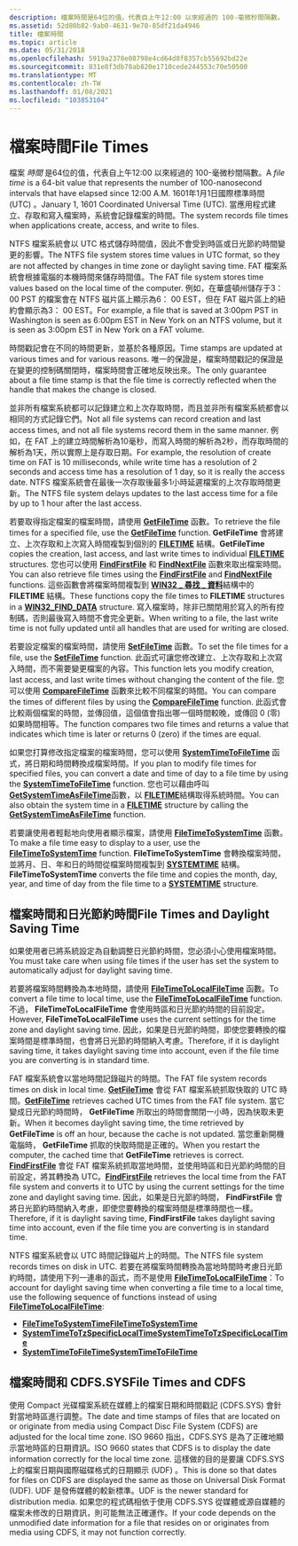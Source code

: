 ```yaml
---
description: 檔案時間是64位的值，代表自上午12:00 以來經過的 100-毫微秒間隔數。 1601年1月1日國際標準時間 (UTC) 。 當應用程式建立、存取和寫入檔案時，系統會記錄檔案的時間。
ms.assetid: 52d80b82-9ab0-4631-9e70-85df21da4946
title: 檔案時間
ms.topic: article
ms.date: 05/31/2018
ms.openlocfilehash: 5919a2378e08798e4cd64d8f8357cb55692bd22e
ms.sourcegitcommit: 831e8f3db78ab820e1710cede244553c70e50500
ms.translationtype: MT
ms.contentlocale: zh-TW
ms.lasthandoff: 01/08/2021
ms.locfileid: "103853104"
---
```

# <a name="file-times"></a><span data-ttu-id="f8460-105">檔案時間</span><span class="sxs-lookup"><span data-stu-id="f8460-105">File Times</span></span>

<span data-ttu-id="f8460-106">檔案 *時間* 是64位的值，代表自上午12:00 以來經過的 100-毫微秒間隔數。</span><span class="sxs-lookup"><span data-stu-id="f8460-106">A *file time* is a 64-bit value that represents the number of 100-nanosecond intervals that have elapsed since 12:00 A.M.</span></span> <span data-ttu-id="f8460-107">1601年1月1日國際標準時間 (UTC) 。</span><span class="sxs-lookup"><span data-stu-id="f8460-107">January 1, 1601 Coordinated Universal Time (UTC).</span></span> <span data-ttu-id="f8460-108">當應用程式建立、存取和寫入檔案時，系統會記錄檔案的時間。</span><span class="sxs-lookup"><span data-stu-id="f8460-108">The system records file times when applications create, access, and write to files.</span></span>

<span data-ttu-id="f8460-109">NTFS 檔案系統會以 UTC 格式儲存時間值，因此不會受到時區或日光節約時間變更的影響。</span><span class="sxs-lookup"><span data-stu-id="f8460-109">The NTFS file system stores time values in UTC format, so they are not affected by changes in time zone or daylight saving time.</span></span> <span data-ttu-id="f8460-110">FAT 檔案系統會根據電腦的本機時間來儲存時間值。</span><span class="sxs-lookup"><span data-stu-id="f8460-110">The FAT file system stores time values based on the local time of the computer.</span></span> <span data-ttu-id="f8460-111">例如，在華盛頓州儲存于3： 00 PST 的檔案會在 NTFS 磁片區上顯示為6： 00 EST，但在 FAT 磁片區上的紐約會顯示為3： 00 EST。</span><span class="sxs-lookup"><span data-stu-id="f8460-111">For example, a file that is saved at 3:00pm PST in Washington is seen as 6:00pm EST in New York on an NTFS volume, but it is seen as 3:00pm EST in New York on a FAT volume.</span></span>

<span data-ttu-id="f8460-112">時間戳記會在不同的時間更新，並基於各種原因。</span><span class="sxs-lookup"><span data-stu-id="f8460-112">Time stamps are updated at various times and for various reasons.</span></span> <span data-ttu-id="f8460-113">唯一的保證是，檔案時間戳記的保證是在變更的控制碼關閉時，檔案時間會正確地反映出來。</span><span class="sxs-lookup"><span data-stu-id="f8460-113">The only guarantee about a file time stamp is that the file time is correctly reflected when the handle that makes the change is closed.</span></span>

<span data-ttu-id="f8460-114">並非所有檔案系統都可以記錄建立和上次存取時間，而且並非所有檔案系統都會以相同的方式記錄它們。</span><span class="sxs-lookup"><span data-stu-id="f8460-114">Not all file systems can record creation and last access times, and not all file systems record them in the same manner.</span></span> <span data-ttu-id="f8460-115">例如，在 FAT 上的建立時間解析為10毫秒，而寫入時間的解析為2秒，而存取時間的解析為1天，所以實際上是存取日期。</span><span class="sxs-lookup"><span data-stu-id="f8460-115">For example, the resolution of create time on FAT is 10 milliseconds, while write time has a resolution of 2 seconds and access time has a resolution of 1 day, so it is really the access date.</span></span> <span data-ttu-id="f8460-116">NTFS 檔案系統會在最後一次存取後最多1小時延遲檔案的上次存取時間更新。</span><span class="sxs-lookup"><span data-stu-id="f8460-116">The NTFS file system delays updates to the last access time for a file by up to 1 hour after the last access.</span></span>

<span data-ttu-id="f8460-117">若要取得指定檔案的檔案時間，請使用 [**GetFileTime**](/windows/desktop/api/FileAPI/nf-fileapi-getfiletime) 函數。</span><span class="sxs-lookup"><span data-stu-id="f8460-117">To retrieve the file times for a specified file, use the [**GetFileTime**](/windows/desktop/api/FileAPI/nf-fileapi-getfiletime) function.</span></span> <span data-ttu-id="f8460-118">**GetFileTime** 會將建立、上次存取和上次寫入時間複製到個別的 [**FILETIME**](/windows/win32/api/minwinbase/ns-minwinbase-filetime) 結構。</span><span class="sxs-lookup"><span data-stu-id="f8460-118">**GetFileTime** copies the creation, last access, and last write times to individual [**FILETIME**](/windows/win32/api/minwinbase/ns-minwinbase-filetime) structures.</span></span> <span data-ttu-id="f8460-119">您也可以使用 [**FindFirstFile**](/windows/desktop/api/fileapi/nf-fileapi-findfirstfilea) 和 [**FindNextFile**](/windows/desktop/api/fileapi/nf-fileapi-findnextfilea) 函數來取出檔案時間。</span><span class="sxs-lookup"><span data-stu-id="f8460-119">You can also retrieve file times using the [**FindFirstFile**](/windows/desktop/api/fileapi/nf-fileapi-findfirstfilea) and [**FindNextFile**](/windows/desktop/api/fileapi/nf-fileapi-findnextfilea) functions.</span></span> <span data-ttu-id="f8460-120">這些函數會將檔案時間複製到 [**WIN32 \_ 尋找 \_ 資料**](/windows/desktop/api/minwinbase/ns-minwinbase-win32_find_dataa)結構中的 **FILETIME** 結構。</span><span class="sxs-lookup"><span data-stu-id="f8460-120">These functions copy the file times to **FILETIME** structures in a [**WIN32\_FIND\_DATA**](/windows/desktop/api/minwinbase/ns-minwinbase-win32_find_dataa) structure.</span></span> <span data-ttu-id="f8460-121">寫入檔案時，除非已關閉用於寫入的所有控制碼，否則最後寫入時間不會完全更新。</span><span class="sxs-lookup"><span data-stu-id="f8460-121">When writing to a file, the last write time is not fully updated until all handles that are used for writing are closed.</span></span>

<span data-ttu-id="f8460-122">若要設定檔案的檔案時間，請使用 [**SetFileTime**](/windows/desktop/api/FileAPI/nf-fileapi-setfiletime) 函數。</span><span class="sxs-lookup"><span data-stu-id="f8460-122">To set the file times for a file, use the [**SetFileTime**](/windows/desktop/api/FileAPI/nf-fileapi-setfiletime) function.</span></span> <span data-ttu-id="f8460-123">此函式可讓您修改建立、上次存取和上次寫入時間，而不需要變更檔案的內容。</span><span class="sxs-lookup"><span data-stu-id="f8460-123">This function lets you modify creation, last access, and last write times without changing the content of the file.</span></span> <span data-ttu-id="f8460-124">您可以使用 [**CompareFileTime**](/windows/desktop/api/FileAPI/nf-fileapi-comparefiletime) 函數來比較不同檔案的時間。</span><span class="sxs-lookup"><span data-stu-id="f8460-124">You can compare the times of different files by using the [**CompareFileTime**](/windows/desktop/api/FileAPI/nf-fileapi-comparefiletime) function.</span></span> <span data-ttu-id="f8460-125">此函式會比較兩個檔案的時間，並傳回值，這個值會指出哪一個時間較晚，或傳回 0 (零) 如果時間相等。</span><span class="sxs-lookup"><span data-stu-id="f8460-125">The function compares two file times and returns a value that indicates which time is later or returns 0 (zero) if the times are equal.</span></span>

<span data-ttu-id="f8460-126">如果您打算修改指定檔案的檔案時間，您可以使用 [**SystemTimeToFileTime**](/windows/win32/api/timezoneapi/nf-timezoneapi-systemtimetofiletime) 函式，將日期和時間轉換成檔案時間。</span><span class="sxs-lookup"><span data-stu-id="f8460-126">If you plan to modify file times for specified files, you can convert a date and time of day to a file time by using the [**SystemTimeToFileTime**](/windows/win32/api/timezoneapi/nf-timezoneapi-systemtimetofiletime) function.</span></span> <span data-ttu-id="f8460-127">您也可以藉由呼叫 [**GetSystemTimeAsFileTime**](/windows/win32/api/sysinfoapi/nf-sysinfoapi-getsystemtimeasfiletime)函數，以 [**FILETIME**](/windows/win32/api/minwinbase/ns-minwinbase-filetime)結構取得系統時間。</span><span class="sxs-lookup"><span data-stu-id="f8460-127">You can also obtain the system time in a [**FILETIME**](/windows/win32/api/minwinbase/ns-minwinbase-filetime) structure by calling the [**GetSystemTimeAsFileTime**](/windows/win32/api/sysinfoapi/nf-sysinfoapi-getsystemtimeasfiletime) function.</span></span>

<span data-ttu-id="f8460-128">若要讓使用者輕鬆地向使用者顯示檔案，請使用 [**FileTimeToSystemTime**](/windows/win32/api/timezoneapi/nf-timezoneapi-filetimetosystemtime) 函數。</span><span class="sxs-lookup"><span data-stu-id="f8460-128">To make a file time easy to display to a user, use the [**FileTimeToSystemTime**](/windows/win32/api/timezoneapi/nf-timezoneapi-filetimetosystemtime) function.</span></span> <span data-ttu-id="f8460-129">**FileTimeToSystemTime** 會轉換檔案時間，並將月、日、年和日的時間從檔案時間複製到 [**SYSTEMTIME**](/windows/win32/api/minwinbase/ns-minwinbase-systemtime) 結構。</span><span class="sxs-lookup"><span data-stu-id="f8460-129">**FileTimeToSystemTime** converts the file time and copies the month, day, year, and time of day from the file time to a [**SYSTEMTIME**](/windows/win32/api/minwinbase/ns-minwinbase-systemtime) structure.</span></span>

## <a name="file-times-and-daylight-saving-time"></a><span data-ttu-id="f8460-130">檔案時間和日光節約時間</span><span class="sxs-lookup"><span data-stu-id="f8460-130">File Times and Daylight Saving Time</span></span>

<span data-ttu-id="f8460-131">如果使用者已將系統設定為自動調整日光節約時間，您必須小心使用檔案時間。</span><span class="sxs-lookup"><span data-stu-id="f8460-131">You must take care when using file times if the user has set the system to automatically adjust for daylight saving time.</span></span>

<span data-ttu-id="f8460-132">若要將檔案時間轉換為本地時間，請使用 [**FileTimeToLocalFileTime**](/windows/desktop/api/FileAPI/nf-fileapi-filetimetolocalfiletime) 函數。</span><span class="sxs-lookup"><span data-stu-id="f8460-132">To convert a file time to local time, use the [**FileTimeToLocalFileTime**](/windows/desktop/api/FileAPI/nf-fileapi-filetimetolocalfiletime) function.</span></span> <span data-ttu-id="f8460-133">不過， **FileTimeToLocalFileTime** 會使用時區和日光節約時間的目前設定。</span><span class="sxs-lookup"><span data-stu-id="f8460-133">However, **FileTimeToLocalFileTime** uses the current settings for the time zone and daylight saving time.</span></span> <span data-ttu-id="f8460-134">因此，如果是日光節約時間，即使您要轉換的檔案時間是標準時間，也會將日光節約時間納入考慮。</span><span class="sxs-lookup"><span data-stu-id="f8460-134">Therefore, if it is daylight saving time, it takes daylight saving time into account, even if the file time you are converting is in standard time.</span></span>

<span data-ttu-id="f8460-135">FAT 檔案系統會以當地時間記錄磁片的時間。</span><span class="sxs-lookup"><span data-stu-id="f8460-135">The FAT file system records times on disk in local time.</span></span> <span data-ttu-id="f8460-136">[**GetFileTime**](/windows/desktop/api/FileAPI/nf-fileapi-getfiletime) 會從 FAT 檔案系統抓取快取的 UTC 時間。</span><span class="sxs-lookup"><span data-stu-id="f8460-136">[**GetFileTime**](/windows/desktop/api/FileAPI/nf-fileapi-getfiletime) retrieves cached UTC times from the FAT file system.</span></span> <span data-ttu-id="f8460-137">當它變成日光節約時間時， **GetFileTime** 所取出的時間會關閉一小時，因為快取未更新。</span><span class="sxs-lookup"><span data-stu-id="f8460-137">When it becomes daylight saving time, the time retrieved by **GetFileTime** is off an hour, because the cache is not updated.</span></span> <span data-ttu-id="f8460-138">當您重新開機電腦時， **GetFileTime** 抓取的快取時間是正確的。</span><span class="sxs-lookup"><span data-stu-id="f8460-138">When you restart the computer, the cached time that **GetFileTime** retrieves is correct.</span></span> <span data-ttu-id="f8460-139">[**FindFirstFile**](/windows/desktop/api/fileapi/nf-fileapi-findfirstfilea) 會從 FAT 檔案系統抓取當地時間，並使用時區和日光節約時間的目前設定，將其轉換為 UTC。</span><span class="sxs-lookup"><span data-stu-id="f8460-139">[**FindFirstFile**](/windows/desktop/api/fileapi/nf-fileapi-findfirstfilea) retrieves the local time from the FAT file system and converts it to UTC by using the current settings for the time zone and daylight saving time.</span></span> <span data-ttu-id="f8460-140">因此，如果是日光節約時間， **FindFirstFile** 會將日光節約時間納入考慮，即使您要轉換的檔案時間是標準時間也一樣。</span><span class="sxs-lookup"><span data-stu-id="f8460-140">Therefore, if it is daylight saving time, **FindFirstFile** takes daylight saving time into account, even if the file time you are converting is in standard time.</span></span>

<span data-ttu-id="f8460-141">NTFS 檔案系統會以 UTC 時間記錄磁片上的時間。</span><span class="sxs-lookup"><span data-stu-id="f8460-141">The NTFS file system records times on disk in UTC.</span></span> <span data-ttu-id="f8460-142">若要在將檔案時間轉換為當地時間時考慮日光節約時間，請使用下列一連串的函式，而不是使用 [**FileTimeToLocalFileTime**](/windows/desktop/api/FileAPI/nf-fileapi-filetimetolocalfiletime)：</span><span class="sxs-lookup"><span data-stu-id="f8460-142">To account for daylight saving time when converting a file time to a local time, use the following sequence of functions instead of using [**FileTimeToLocalFileTime**](/windows/desktop/api/FileAPI/nf-fileapi-filetimetolocalfiletime):</span></span>

-   [<span data-ttu-id="f8460-143">**FileTimeToSystemTime**</span><span class="sxs-lookup"><span data-stu-id="f8460-143">**FileTimeToSystemTime**</span></span>](/windows/win32/api/timezoneapi/nf-timezoneapi-filetimetosystemtime)
-   [<span data-ttu-id="f8460-144">**SystemTimeToTzSpecificLocalTime**</span><span class="sxs-lookup"><span data-stu-id="f8460-144">**SystemTimeToTzSpecificLocalTime**</span></span>](/windows/win32/api/timezoneapi/nf-timezoneapi-systemtimetotzspecificlocaltime)
-   [<span data-ttu-id="f8460-145">**SystemTimeToFileTime**</span><span class="sxs-lookup"><span data-stu-id="f8460-145">**SystemTimeToFileTime**</span></span>](/windows/win32/api/timezoneapi/nf-timezoneapi-systemtimetofiletime)

## <a name="file-times-and-cdfs"></a><span data-ttu-id="f8460-146">檔案時間和 CDFS.SYS</span><span class="sxs-lookup"><span data-stu-id="f8460-146">File Times and CDFS</span></span>

<span data-ttu-id="f8460-147">使用 Compact 光碟檔案系統在媒體上的檔案日期和時間戳記 (CDFS.SYS) 會針對當地時區進行調整。</span><span class="sxs-lookup"><span data-stu-id="f8460-147">The date and time stamps of files that are located on or originate from media using Compact Disc File System (CDFS) are adjusted for the local time zone.</span></span> <span data-ttu-id="f8460-148">ISO 9660 指出，CDFS.SYS 是為了正確地顯示當地時區的日期資訊。</span><span class="sxs-lookup"><span data-stu-id="f8460-148">ISO 9660 states that CDFS is to display the date information correctly for the local time zone.</span></span> <span data-ttu-id="f8460-149">這樣做的目的是要讓 CDFS.SYS 上的檔案日期與國際磁碟格式的日期顯示 (UDF) 。</span><span class="sxs-lookup"><span data-stu-id="f8460-149">This is done so that dates for files on CDFS are displayed the same as those on Universal Disk Format (UDF).</span></span> <span data-ttu-id="f8460-150">UDF 是發佈媒體的較新標準。</span><span class="sxs-lookup"><span data-stu-id="f8460-150">UDF is the newer standard for distribution media.</span></span> <span data-ttu-id="f8460-151">如果您的程式碼相依于使用 CDFS.SYS 從媒體或源自媒體的檔案未修改的日期資訊，則可能無法正確運作。</span><span class="sxs-lookup"><span data-stu-id="f8460-151">If your code depends on the unmodified date information for a file that resides on or originates from media using CDFS, it may not function correctly.</span></span>

 

 
